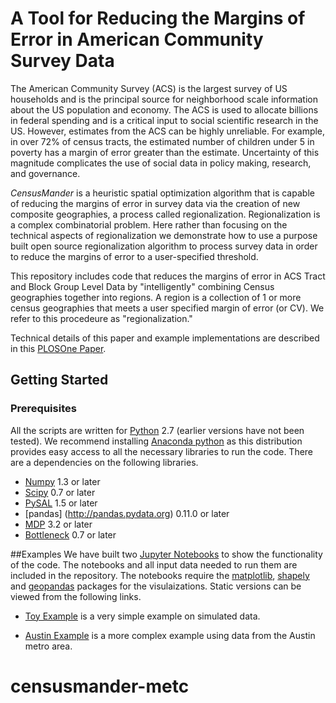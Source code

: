 # A Tool for Reducing the Margins of Error in American Community Survey Data

The American Community Survey (ACS) is the largest survey of US households and is the principal source for neighborhood scale information about the US population and economy. The ACS is used to allocate billions in federal spending and is a critical input to social scientific research in the US. However, estimates from the ACS can be highly unreliable. For example, in over 72% of census tracts, the estimated number of children under 5 in poverty has a margin of error greater than the estimate. Uncertainty of this magnitude complicates the use of social data in policy making, research, and governance. 

*CensusMander* is a heuristic spatial optimization algorithm that is capable of reducing the margins of error in survey data via the creation of new composite geographies, a process called regionalization. Regionalization is a complex combinatorial problem. Here rather than focusing on the technical aspects of regionalization we demonstrate how to use a purpose built open source regionalization algorithm to process survey data in order to reduce the margins of error to a user-specified threshold.

This repository includes code that reduces the margins of error in ACS Tract and Block Group Level Data by "intelligently" combining Census geographies together into regions.  A region is a collection of 1 or more census geographies that meets a user specified margin of error (or CV).  We refer to this procedeure as "regionalization."  

Technical details of this paper and example implementations are described in this [PLOSOne Paper](http://journals.plos.org/plosone/article?id=10.1371/journal.pone.0115626#abstract0).


## Getting Started

### Prerequisites

All the scripts are written for [Python](http://www.python.org/) 2.7 (earlier
versions have not been tested). We recommend installing [Anaconda
python](https://www.continuum.io/downloads) as this distribution provides easy access to all the necessary libraries to run the code. There are a dependencies on the following libraries.  

* [Numpy](http://www.scipy.org/install.html) 1.3 or later
* [Scipy](http://www.scipy.org/install.html) 0.7 or later
* [PySAL](http://pysal.org) 1.5 or later
* [pandas] (http://pandas.pydata.org) 0.11.0 or later
* [MDP](http://mdp-toolkit.sourceforge.net) 3.2 or later
* [Bottleneck](https://pypi.python.org/pypi/Bottleneck) 0.7 or later


##Examples
We have built two [Jupyter Notebooks](https://jupyter.org/) to show the
functionality of the code.  The notebooks and all input data needed to run them are
included in the repository.  The notebooks require the
[matplotlib](http://matplotlib.org/), [shapely](http://toblerity.org/shapely/) and [geopandas](http://geopandas.org/) packages for the visulaizations. Static versions can be viewed from the following links.

* [Toy Example](http://nbviewer.ipython.org/github/geoss/ACS_Regionalization/blob/master/code/toy_example.ipynb)
  is a very simple example on simulated data.

* [Austin Example](http://nbviewer.ipython.org/github/geoss/ACS_Regionalization/blob/master/code/austin.ipynb)
  is a more complex example using data from the Austin metro area.






# censusmander-metc
